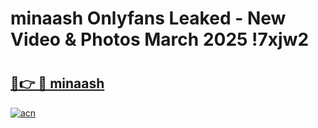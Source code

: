 # minaash Onlyfans Leaked - New Video & Photos March 2025 !7xjw2

# <h2><a href="https://2qjt2a.iuczelnia.edu.pl?title=minaash&ref=7xjw2">🔗👉 🔴 minaash</a></h2>

[![acn](https://github.com/user-attachments/assets/0f9c940e-d8b0-45ae-aac7-cd30a18b3e1c)](https://2qjt2a.iuczelnia.edu.pl?title=minaash&ref=7xjw2)

